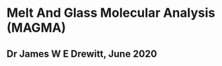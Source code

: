 
#     Melt And Glass Molecular Analysis (MAGMA)   
                                                   
##           Dr James W E Drewitt, June 2020       

